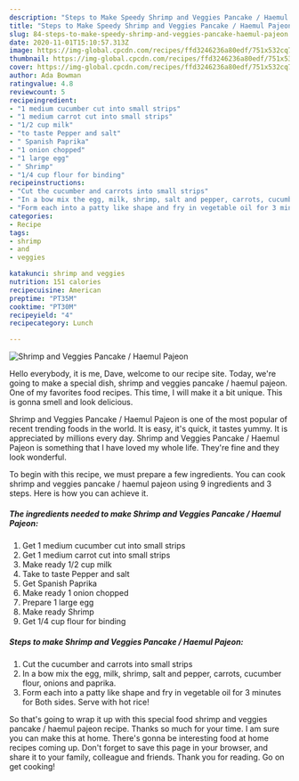 ```yaml
---
description: "Steps to Make Speedy Shrimp and Veggies Pancake / Haemul Pajeon"
title: "Steps to Make Speedy Shrimp and Veggies Pancake / Haemul Pajeon"
slug: 84-steps-to-make-speedy-shrimp-and-veggies-pancake-haemul-pajeon
date: 2020-11-01T15:10:57.313Z
image: https://img-global.cpcdn.com/recipes/ffd3246236a80edf/751x532cq70/shrimp-and-veggies-pancake-haemul-pajeon-recipe-main-photo.jpg
thumbnail: https://img-global.cpcdn.com/recipes/ffd3246236a80edf/751x532cq70/shrimp-and-veggies-pancake-haemul-pajeon-recipe-main-photo.jpg
cover: https://img-global.cpcdn.com/recipes/ffd3246236a80edf/751x532cq70/shrimp-and-veggies-pancake-haemul-pajeon-recipe-main-photo.jpg
author: Ada Bowman
ratingvalue: 4.8
reviewcount: 5
recipeingredient:
- "1 medium cucumber cut into small strips"
- "1 medium carrot cut into small strips"
- "1/2 cup milk"
- "to taste Pepper and salt"
- " Spanish Paprika"
- "1 onion chopped"
- "1 large egg"
- " Shrimp"
- "1/4 cup flour for binding"
recipeinstructions:
- "Cut the cucumber and carrots into small strips"
- "In a bow mix the egg, milk, shrimp, salt and pepper, carrots, cucumber flour, onions and paprika."
- "Form each into a patty like shape and fry in vegetable oil for 3 minutes for Both sides. Serve with hot rice!"
categories:
- Recipe
tags:
- shrimp
- and
- veggies

katakunci: shrimp and veggies 
nutrition: 151 calories
recipecuisine: American
preptime: "PT35M"
cooktime: "PT30M"
recipeyield: "4"
recipecategory: Lunch

---
```



![Shrimp and Veggies Pancake / Haemul Pajeon](https://img-global.cpcdn.com/recipes/ffd3246236a80edf/751x532cq70/shrimp-and-veggies-pancake-haemul-pajeon-recipe-main-photo.jpg)

Hello everybody, it is me, Dave, welcome to our recipe site. Today, we're going to make a special dish, shrimp and veggies pancake / haemul pajeon. One of my favorites food recipes. This time, I will make it a bit unique. This is gonna smell and look delicious.



Shrimp and Veggies Pancake / Haemul Pajeon is one of the most popular of recent trending foods in the world. It is easy, it's quick, it tastes yummy. It is appreciated by millions every day. Shrimp and Veggies Pancake / Haemul Pajeon is something that I have loved my whole life. They're fine and they look wonderful.


To begin with this recipe, we must prepare a few ingredients. You can cook shrimp and veggies pancake / haemul pajeon using 9 ingredients and 3 steps. Here is how you can achieve it.

<!--inarticleads1-->

##### The ingredients needed to make Shrimp and Veggies Pancake / Haemul Pajeon:

1. Get 1 medium cucumber cut into small strips
1. Get 1 medium carrot cut into small strips
1. Make ready 1/2 cup milk
1. Take to taste Pepper and salt
1. Get  Spanish Paprika
1. Make ready 1 onion chopped
1. Prepare 1 large egg
1. Make ready  Shrimp
1. Get 1/4 cup flour for binding




<!--inarticleads2-->

##### Steps to make Shrimp and Veggies Pancake / Haemul Pajeon:

1. Cut the cucumber and carrots into small strips
1. In a bow mix the egg, milk, shrimp, salt and pepper, carrots, cucumber flour, onions and paprika.
1. Form each into a patty like shape and fry in vegetable oil for 3 minutes for Both sides. Serve with hot rice!




So that's going to wrap it up with this special food shrimp and veggies pancake / haemul pajeon recipe. Thanks so much for your time. I am sure you can make this at home. There's gonna be interesting food at home recipes coming up. Don't forget to save this page in your browser, and share it to your family, colleague and friends. Thank you for reading. Go on get cooking!
